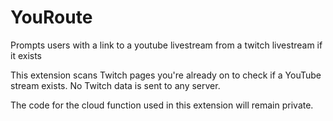 # YouRoute
 Prompts users with a link to a youtube livestream from a twitch livestream if it exists

This extension scans Twitch pages you're already on to check if a YouTube stream exists. No Twitch data is sent to any server.

The code for the cloud function used in this extension will remain private.